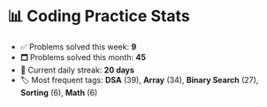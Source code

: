 # 📊 Coding Practice Stats

- ✅ Problems solved this week: **9**
- 🗖️ Problems solved this month: **45**
- 📌 Current daily streak: **20 days**
- 🏷️ Most frequent tags: **DSA** (39), **Array** (34), **Binary Search** (27), **Sorting** (6), **Math** (6)
